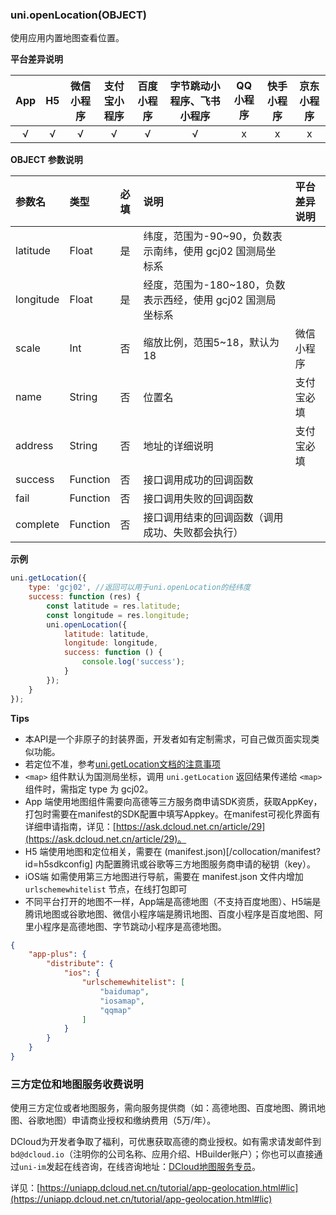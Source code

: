 ### uni.openLocation(OBJECT)
使用应用内置地图查看位置。

**平台差异说明**

|App|H5|微信小程序|支付宝小程序|百度小程序|字节跳动小程序、飞书小程序|QQ小程序|快手小程序|京东小程序|
|:-:|:-:|:-:|:-:|:-:|:-:|:-:|:-:|:-:|
|√|√|√|√|√|√|x|x|x|

**OBJECT 参数说明**

|参数名|类型|必填|说明|平台差异说明|
|:-|:-|:-|:-|:-|
|latitude|Float|是|纬度，范围为-90~90，负数表示南纬，使用 gcj02 国测局坐标系||
|longitude|Float|是|经度，范围为-180~180，负数表示西经，使用 gcj02 国测局坐标系||
|scale|Int|否|缩放比例，范围5~18，默认为18|微信小程序|
|name|String|否|位置名|支付宝必填|
|address|String|否|地址的详细说明|支付宝必填|
|success|Function|否|接口调用成功的回调函数||
|fail|Function|否|接口调用失败的回调函数||
|complete|Function|否|接口调用结束的回调函数（调用成功、失败都会执行）|&nbsp;|

**示例**

```javascript
uni.getLocation({
	type: 'gcj02', //返回可以用于uni.openLocation的经纬度
	success: function (res) {
		const latitude = res.latitude;
		const longitude = res.longitude;
		uni.openLocation({
			latitude: latitude,
			longitude: longitude,
			success: function () {
				console.log('success');
			}
		});
	}
});
```

**Tips**

- 本API是一个非原子的封装界面，开发者如有定制需求，可自己做页面实现类似功能。
- 若定位不准，参考[uni.getLocation文档的注意事项](https://uniapp.dcloud.io/api/location/location)
- ``<map>`` 组件默认为国测局坐标，调用 ``uni.getLocation`` 返回结果传递给 ``<map>`` 组件时，需指定 type 为 gcj02。
- App 端使用地图组件需要向高德等三方服务商申请SDK资质，获取AppKey，打包时需要在manifest的SDK配置中填写Appkey。在manifest可视化界面有详细申请指南，详见：[https://ask.dcloud.net.cn/article/29](https://ask.dcloud.net.cn/article/29)。
- H5 端使用地图和定位相关，需要在 (manifest.json)[/collocation/manifest?id=h5sdkconfig] 内配置腾讯或谷歌等三方地图服务商申请的秘钥（key）。
- iOS端 如需使用第三方地图进行导航，需要在 manifest.json 文件内增加 ``urlschemewhitelist`` 节点，在线打包即可
- 不同平台打开的地图不一样，App端是高德地图（不支持百度地图）、H5端是腾讯地图或谷歌地图、微信小程序端是腾讯地图、百度小程序是百度地图、阿里小程序是高德地图、字节跳动小程序是高德地图。

```json
{
    "app-plus": {
        "distribute": {
            "ios": {
                "urlschemewhitelist": [
                    "baidumap",
                    "iosamap",
                    "qqmap"
                ]
            }
        }
    }
}
```

<!-- - 点击返回也会进入 `fail` 回调中 -->

### 三方定位和地图服务收费说明

使用三方定位或者地图服务，需向服务提供商（如：高德地图、百度地图、腾讯地图、谷歌地图）申请商业授权和缴纳费用（5万/年）。

DCloud为开发者争取了福利，可优惠获取高德的商业授权。如有需求请发邮件到`bd@dcloud.io`（注明你的公司名称、应用介绍、HBuilder账户）；你也可以直接通过`uni-im`发起在线咨询，在线咨询地址：[DCloud地图服务专员](https://im.dcloud.net.cn/#/?user_id=b9839630-a479-11ea-b772-0f6ad6cf835c)。

详见：[https://uniapp.dcloud.net.cn/tutorial/app-geolocation.html#lic](https://uniapp.dcloud.net.cn/tutorial/app-geolocation.html#lic)
